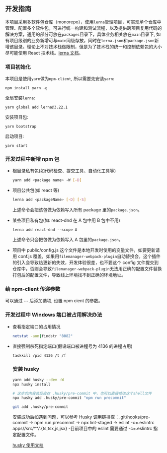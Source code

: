 ## 开发指南

本项目采用多软件包仓库（monorepo），使用`lerna`管理项目，可实现单个仓库中管理、配置多个软件包，可进行统一构建和测试流程，以及提供跨项目复用代码的解决方案，通用的部分可放在`packages`目录下，具体业务相关放在`main`目录下, 如有项目级别的业务新增可与`main`同级存放，同时在`lerna.json`和`package.json`新增该目录。理论上不对技术栈做限制，但是为了技术栈的统一和控制依赖包的大小尽可能使用 React 技术栈。[lerna 文档](https://chinabigpan.github.io/lerna-docs-zh-cn/routes/basic/about.html)。

### 项目初始化

本项目是使用`yarn`做为`npm-client`, 所以需要先安装`yarn`:

```
npm install yarn -g
```

全局安装`lerna`:

```
yarn global add lerna@3.22.1
```

安装项目包:

```
yarn bootstrap
```

启动项目:

```
yarn start
```

### 开发过程中新增 npm 包

- 根目录私有包(如代码检查、提交工具、自动化工具等)

  ```sh
  yarn add <package name> -W [-D]
  ```

- 项目公共包(如 react 等)

  ```sh
  lerna add <packageName> [-D] [-S]
  ```

  上述命令会把该包做为依赖写入所有 package 里的`package.json`。

- 某些项目私有包(如: react-dnd 在 A 包中用 B 包中不用)

  ```
  lerna add react-dnd --scope A
  ```

  上述命令只会把包做为依赖写入 A 包里的`package.json`。

- 项目中 public/config.js
  这个文件是本地开发时使用的变量文件，如要更新请用 conf.js 覆盖，如果用`filemanager-webpack-plugin`自动替换会，这个插件的引入会导致热更新的失效，开发体验很差，也不要这个 config 文件提交到仓库中，否则会导致`filemanager-webpack-plugin`无法用正确的配置文件替换打包后的配置文件，导致线上环境找不到正确的环境地址。

### 给 npm-client 传递参数

可以通过 `--` 后添加选项, 设置 npm cient 的参数。

### 开发过程中 Windows 端口被占用解决办法

- 查看指定端口的占用情况

  ```sh
  netstat -aon|findstr "8082"
  ```

- 直接强制杀死指定端口(假设端口被进程号为 4136 的进程占用)

  ```sh
  taskkill /pid 4136 /t /f
  ```

  ### 安装 husky

  ```sh
  yarn add husky --dev -W
  npx husky install

  # 这步的内容会反应在 .husky/pre-commit 中，也可以直接修改这个shell文件
  npx husky add .husky/pre-commit "npm run precommit"

  git add .husky/pre-commit
  ```

  安装成功后如遇到问题，可以参考 Husky 调用链排查：.git/hooks/pre-commit -> npm run precommit -> npx lint-staged -> eslint -c=.eslintrc apps/_/src/\*\*/_.{ts,tsx,js,jsx} -目前项目中的 eslint 需要通过 -c=.eslintrc 指定配置文件。

  [husky 使用文档](node_modules/husky/README.md)
